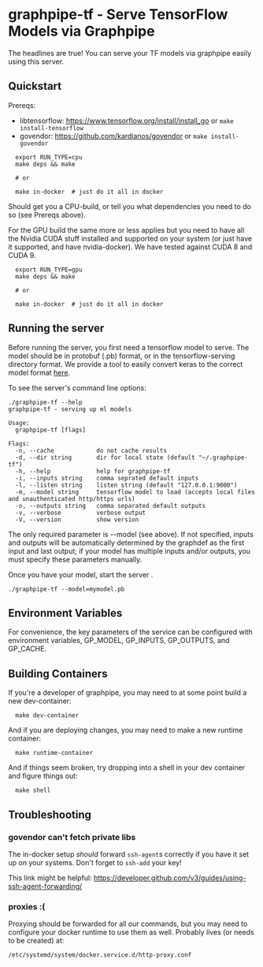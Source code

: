 # graphpipe-tf - Serve TensorFlow Models via Graphpipe

The headlines are true! You can serve your TF models via graphpipe
easily using this server.

## Quickstart

Prereqs:
  - libtensorflow: https://www.tensorflow.org/install/install_go or `make install-tensorflow`
  - govendor: https://github.com/kardianos/govendor or `make install-govendor`


```
  export RUN_TYPE=cpu
  make deps && make

  # or

  make in-docker  # just do it all in docker
```

Should get you a CPU-build, or tell you what dependencies you need
to do so (see Prereqs above).

For the GPU build the same more or less applies but you need to have
all the Nvidia CUDA stuff installed and supported on your system (or
just have it supported, and have nvidia-docker).  We have tested against
CUDA 8 and CUDA 9.

```
  export RUN_TYPE=gpu
  make deps && make

  # or

  make in-docker  # just do it all in docker
```

## Running the server
Before running the server, you first need a tensorflow model to serve.
The model should be in protobuf (.pb) format, or in the tensorflow-serving
directory format.  We provide a tool to easily convert keras to the correct
model format [here](https://github.com/oracle/graphpipe-tf-py/blob/master/examples/convert.py).

To see the server's command line options:

```
./graphpipe-tf --help
graphpipe-tf - serving up ml models

Usage:
  graphpipe-tf [flags]

Flags:
  -n, --cache            do not cache results
  -d, --dir string       dir for local state (default "~/.graphpipe-tf")
  -h, --help             help for graphpipe-tf
  -i, --inputs string    comma seprated default inputs
  -l, --listen string    listen string (default "127.0.0.1:9000")
  -m, --model string     tensorflow model to load (accepts local files and unauthenticated http/https urls)
  -o, --outputs string   comma separated default outputs
  -v, --verbose          verbose output
  -V, --version          show version
```

The only required parameter is --model (see above).  If not specified, inputs and outputs
will be automatically determined by the graphdef as the first input and last output; if your
model has multiple inputs and/or outputs, you must specify these parameters manually.

Once you have your model, start the server .

```
./graphpipe-tf --model=mymodel.pb
```

## Environment Variables
For convenience, the key parameters of the service can be configured with environment variables,
 GP_MODEL, GP_INPUTS, GP_OUTPUTS, and GP_CACHE.

## Building Containers

If you're a developer of graphpipe, you may need to at some point
build a new dev-container:

```
  make dev-container
```

And if you are deploying changes, you may need to make a new runtime
container:

```
  make runtime-container
```

And if things seem broken, try dropping into a shell in your dev
container and figure things out:

```
  make shell
```

## Troubleshooting

### govendor can't fetch private libs
The in-docker setup _should_ forward `ssh-agent`s correctly if you
have it set up on your systems. Don't forget to `ssh-add` your key!

This link might be helpful: https://developer.github.com/v3/guides/using-ssh-agent-forwarding/

### proxies :(
Proxying should be forwarded for all our commands, but you may need
to configure your docker runtime to use them as well. Probably lives
(or needs to be created) at:

  `/etc/systemd/system/docker.service.d/http-proxy.conf`
